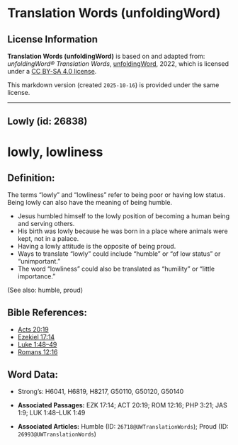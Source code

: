 # Translation Words (unfoldingWord)

## License Information

**Translation Words (unfoldingWord)** is based on and adapted from: _unfoldingWord® Translation Words_, [unfoldingWord](https://unfoldingword.org/utw), 2022, which is licensed under a [CC BY-SA 4.0 license](https://creativecommons.org/licenses/by-sa/4.0/legalcode.en).

This markdown version (created `2025-10-16`) is provided under the same license.



--------------------------------

## Lowly (id: 26838)

lowly, lowliness
================

Definition:
-----------

The terms “lowly” and “lowliness” refer to being poor or having low status. Being lowly can also have the meaning of being humble.

* Jesus humbled himself to the lowly position of becoming a human being and serving others.
* His birth was lowly because he was born in a place where animals were kept, not in a palace.
* Having a lowly attitude is the opposite of being proud.
* Ways to translate “lowly” could include “humble” or “of low status” or “unimportant.”
* The word “lowliness” could also be translated as “humility” or “little importance.”

(See also: humble, proud)

Bible References:
-----------------

* [Acts 20:19](https://ref.ly/Acts20:19)
* [Ezekiel 17:14](https://ref.ly/Ezek17:14)
* [Luke 1:48–49](https://ref.ly/Luke1:48-Luke1:49)
* [Romans 12:16](https://ref.ly/Rom12:16)

Word Data:
----------

* Strong’s: H6041, H6819, H8217, G50110, G50120, G50140

* **Associated Passages:** EZK 17:14; ACT 20:19; ROM 12:16; PHP 3:21; JAS 1:9; LUK 1:48–LUK 1:49
* **Associated Articles:** Humble (ID: `26718@UWTranslationWords`); Proud (ID: `26993@UWTranslationWords`)

